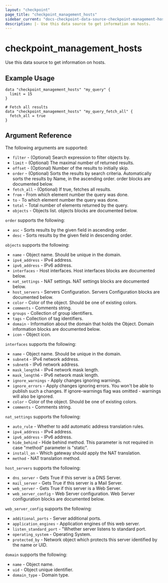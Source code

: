 ```yaml
---
layout: "checkpoint"
page_title: "checkpoint_management_hosts"
sidebar_current: "docs-checkpoint-data-source-checkpoint-management-hosts"
description: |- Use this data source to get information on hosts.
---
```



# checkpoint_management_hosts

Use this data source to get information on hosts.

## Example Usage


```hcl
data "checkpoint_management_hosts" "my_query" {
  limit = 15
}

# Fetch all results
data "checkpoint_management_hosts" "my_query_fetch_all" {
  fetch_all = true
}
```


## Argument Reference

The following arguments are supported:

* `filter` - (Optional) Search expression to filter objects by.
* `limit` - (Optional) The maximal number of returned results.
* `offset` - (Optional) Number of the results to initially skip.
* `order` - (Optional) Sorts the results by search criteria. Automatically sorts the results by Name, in the ascending order. order blocks are documented below.
* `fetch_all` - (Optional) If true, fetches all results.
* `from` - From which element number the query was done.
* `to` - To which element number the query was done.
* `total` - Total number of elements returned by the query.
* `objects` - Objects list. objects blocks are documented below.

`order` supports the following:
* `asc` - Sorts results by the given field in ascending order.
* `desc` - Sorts results by the given field in descending order.

`objects` supports the following:
* `name` - Object name. Should be unique in the domain.
* `ipv4_address` - IPv4 address.
* `ipv6_address` - IPv6 address.
* `interfaces` - Host interfaces. Host interfaces blocks are documented below.
* `nat_settings` - NAT settings. NAT settings blocks are documented below.
* `host_servers` - Servers Configuration. Servers Configuration blocks are documented below.
* `color` - Color of the object. Should be one of existing colors.
* `comments` - Comments string.
* `groups` - Collection of group identifiers.
* `tags` - Collection of tag identifiers.
* `domain` - Information about the domain that holds the Object. Domain information blocks are documented below.
* `icon` - Object icon.


`interfaces` supports the following:

* `name` - Object name. Should be unique in the domain.
* `subnet4` - IPv4 network address.
* `subnet6` - IPv6 network address.
* `mask_length4` - IPv4 network mask length.
* `mask_length6` - IPv6 network mask length.
* `ignore_warnings` - Apply changes ignoring warnings.
* `ignore_errors` - Apply changes ignoring errors. You won't be able to publish such a changes. If ignore-warnings flag was omitted - warnings will also be ignored.
* `color` - Color of the object. Should be one of existing colors.
* `comments` - Comments string.

`nat_settings` supports the following:

* `auto_rule` - Whether to add automatic address translation rules.
* `ipv4_address` - IPv4 address.
* `ipv6_address` - IPv6 address.
* `hide_behind` - Hide behind method. This parameter is not required in case \"method\" parameter is \"static\".
* `install_on` - Which gateway should apply the NAT translation.
* `method` - NAT translation method.

`host_servers` supports the following:

* `dns_server` - Gets True if this server is a DNS Server.
* `mail_server` - Gets True if this server is a Mail Server.
* `web_server` - Gets True if this server is a Web Server.
* `web_server_config` - Web Server configuration. Web Server configuration blocks are documented below.

`web_server_config` supports the following:

* `additional_ports` - Server additional ports.
* `application_engines` - Application engines of this web server.
* `listen_standard_port` - "Whether server listens to standard port.
* `operating_system` - Operating System.
* `protected_by` - Network object which protects this server identified by the name or UID.

`domain` supports the following:
* `name` - Object name.
* `uid` - Object unique identifier.
* `domain_type` - Domain type.
